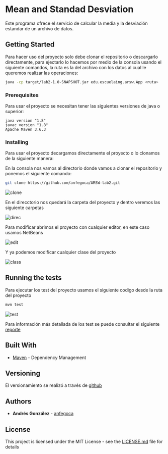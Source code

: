 # Mean and Standad Desviation

Este programa ofrece el servicio de calcular la media y la desviación estandar de un archivo de datos.

## Getting Started

Para hacer uso del proyecto solo debe clonar el repositorio o descargarlo directamente, para ejectarlo lo hacemos por medio de la consola usando el siguiente comandos, la ruta es la del archivo con los datos al cual le queremos realizar las operaciones:

```bash
java -cp target/lab2-1.0-SNAPSHOT.jar edu.escuelaing.arsw.App <ruta>
```

### Prerequisites

Para usar el proyecto se necesitan tener las siguientes versiones de java o superior:


```
java version "1.8"
javac version "1.8"
Apache Maven 3.6.3
```

### Installing

Para usar el proyecto decargamos directamente el proyecto o lo clonamos de la siguiente manera:

En la consola nos vamos al directorio donde vamos a clonar el repositorio y ponemos el siguiente comando:

```bash
git clone https://github.com/anfegoca/ARSW-lab2.git

```
![clone](/ruta/a/la/imagen.jpg)

En el direcctorio nos quedará la carpeta del proyecto y dentro veremos las siguiente carpetas

![direc](/ruta/a/la/imagen.jpg)

Para modificar abrimos el proyecto con cualquier editor, en este caso usamos NetBeans

![edit](/ruta/a/la/imagen.jpg)

Y ya podemos modificar cualquier clase del proyecto

![class](/ruta/a/la/imagen.jpg)

## Running the tests

Para ejecutar los test del proyecto usamos el siguiente codigo desde la ruta del proyecto

```bash
mvn test

```
![test](/ruta/a/la/imagen.jpg)

Para información más detallada de los test se puede consultar el siguiente 
[reporte](link)


## Built With

* [Maven](https://maven.apache.org/) - Dependency Management


## Versioning

El versionamiento se realizó a través de [github](https://github.com/anfegoca/ARSW-lab1.git)

## Authors

* **Andrés González** - [anfegoca](https://github.com/anfegoca)


## License

This project is licensed under the MIT License - see the [LICENSE.md](LICENSE.md) file for details



